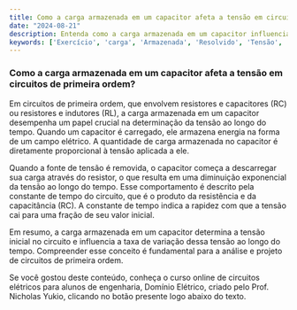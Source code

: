 ```yaml
---
title: Como a carga armazenada em um capacitor afeta a tensão em circuitos de primeira ordem?
date: "2024-08-21"
description: Entenda como a carga armazenada em um capacitor influencia a tensão em circuitos de primeira ordem.
keywords: ['Exercício', 'carga', 'Armazenada', 'Resolvido', 'Tensão', 'Duas', 'Básico']
---
```


### Como a carga armazenada em um capacitor afeta a tensão em circuitos de primeira ordem?

Em circuitos de primeira ordem, que envolvem resistores e capacitores (RC) ou resistores e indutores (RL), a carga armazenada em um capacitor desempenha um papel crucial na determinação da tensão ao longo do tempo. Quando um capacitor é carregado, ele armazena energia na forma de um campo elétrico. A quantidade de carga armazenada no capacitor é diretamente proporcional à tensão aplicada a ele.

Quando a fonte de tensão é removida, o capacitor começa a descarregar sua carga através do resistor, o que resulta em uma diminuição exponencial da tensão ao longo do tempo. Esse comportamento é descrito pela constante de tempo do circuito, que é o produto da resistência e da capacitância (RC). A constante de tempo indica a rapidez com que a tensão cai para uma fração de seu valor inicial.

Em resumo, a carga armazenada em um capacitor determina a tensão inicial no circuito e influencia a taxa de variação dessa tensão ao longo do tempo. Compreender esse conceito é fundamental para a análise e projeto de circuitos de primeira ordem.

Se você gostou deste conteúdo, conheça o curso online de circuitos elétricos para alunos de engenharia, Domínio Elétrico, criado pelo Prof. Nicholas Yukio, clicando no botão presente logo abaixo do texto.